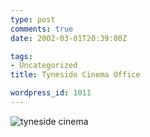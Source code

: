 ```yaml
---
type: post
comments: true
date: 2002-03-01T20:39:00Z

tags:
- Uncategorized
title: Tyneside Cinema Office

wordpress_id: 1011
---
```


![tyneside cinema](http://www.ballofstringtheory.com/images/tyneside.jpg)
